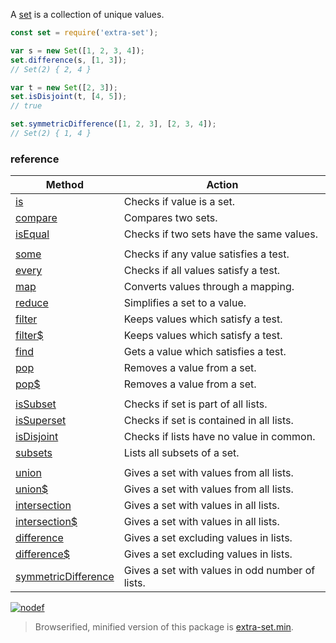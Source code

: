 A [set] is a collection of unique values.

```javascript
const set = require('extra-set');

var s = new Set([1, 2, 3, 4]);
set.difference(s, [1, 3]);
// Set(2) { 2, 4 }

var t = new Set([2, 3]);
set.isDisjoint(t, [4, 5]);
// true

set.symmetricDifference([1, 2, 3], [2, 3, 4]);
// Set(2) { 1, 4 }
```

### reference

| Method                 | Action
|------------------------|-------
| [is]                   | Checks if value is a set.
| [compare]              | Compares two sets.
| [isEqual]              | Checks if two sets have the same values.
|                        |
| [some]                 | Checks if any value satisfies a test.
| [every]                | Checks if all values satisfy a test.
| [map]                  | Converts values through a mapping.
| [reduce]               | Simplifies a set to a value.
| [filter]               | Keeps values which satisfy a test.
| [filter$]              | Keeps values which satisfy a test.
| [find]                 | Gets a value which satisfies a test.
| [pop]                  | Removes a value from a set.
| [pop$]                 | Removes a value from a set.
|                        |
| [isSubset]             | Checks if set is part of all lists.
| [isSuperset]           | Checks if set is contained in all lists.
| [isDisjoint]           | Checks if lists have no value in common.
| [subsets]              | Lists all subsets of a set.
|                        |
| [union]                | Gives a set with values from all lists.
| [union$]               | Gives a set with values from all lists.
| [intersection]         | Gives a set with values in all lists.
| [intersection$]        | Gives a set with values in all lists.
| [difference]           | Gives a set excluding values in lists.
| [difference$]          | Gives a set excluding values in lists.
| [symmetricDifference]  | Gives a set with values in odd number of lists.

[![nodef](https://merferry.glitch.me/card/extra-set.svg)](https://nodef.github.io)

> Browserified, minified version of this package is [extra-set.min].

[compare]: https://github.com/nodef/extra-set/wiki/compare
[difference]: https://github.com/nodef/extra-set/wiki/difference
[difference$]: https://github.com/nodef/extra-set/wiki/difference$
[every]: https://github.com/nodef/extra-set/wiki/every
[filter]: https://github.com/nodef/extra-set/wiki/filter
[filter$]: https://github.com/nodef/extra-set/wiki/filter$
[find]: https://github.com/nodef/extra-set/wiki/find
[intersection]: https://github.com/nodef/extra-set/wiki/intersection
[intersection$]: https://github.com/nodef/extra-set/wiki/intersection$
[isDisjoint]: https://github.com/nodef/extra-set/wiki/isDisjoint
[isEqual]: https://github.com/nodef/extra-set/wiki/isEqual
[is]: https://github.com/nodef/extra-set/wiki/is
[isSubset]: https://github.com/nodef/extra-set/wiki/isSubset
[isSuperset]: https://github.com/nodef/extra-set/wiki/isSuperset
[map]: https://github.com/nodef/extra-set/wiki/map
[pop]: https://github.com/nodef/extra-set/wiki/pop
[pop$]: https://github.com/nodef/extra-set/wiki/pop$
[reduce]: https://github.com/nodef/extra-set/wiki/reduce
[some]: https://github.com/nodef/extra-set/wiki/some
[subset]: https://github.com/nodef/extra-set/wiki/subset
[subsets]: https://github.com/nodef/extra-set/wiki/subsets
[symmetricDifference]: https://github.com/nodef/extra-set/wiki/symmetricDifference
[union]: https://github.com/nodef/extra-set/wiki/union
[union$]: https://github.com/nodef/extra-set/wiki/union$
[set]: https://developer.mozilla.org/en-US/docs/Web/JavaScript/Reference/Global_Objects/Set
[extra-set.min]: https://www.npmjs.com/package/extra-set.min
